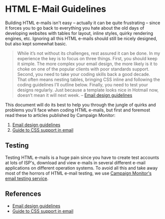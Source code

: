 HTML E-Mail Guidelines
===================

Building HTML e-mails isn't easy – actually it can be quite frustrating – 
since it forces you to go back to everything you hate about the old days of 
developing websites with tables for layout, inline styles, quirky rendering 
engines, etc. Ignoring all this HTML e-mails should still be nicely designed, 
but also kept somewhat basic.

> While it’s not without its challenges, rest assured it can be done. In my 
experience the key is to focus on three things. First, you should keep it 
simple. The more complex your email design, the more likely is it to choke on 
one of the popular clients with poor standards support. Second, you need to 
take your coding skills back a good decade. That often means nesting tables, 
bringing CSS inline and following the coding guidelines I’ll outline below. 
Finally, you need to test your designs regularly. Just because a template 
looks nice in Hotmail now, doesn’t mean it will next week. – [Email design guidelines][r1]

This document will do its best to help you through the jungle of quirks and 
problems you'll face when coding HTML e-mails, but first and foremost read 
these to articles published by Campaign Monitor:

1. [Email design guidelines][r1]
2. [Guide to CSS support in email][r2]


Testing
----------

Testing HTML e-mails is a huge pain since you have to create test accounts at lots of ISP's, download and view e-mails in several different e-mail applications on different operation systems. To avoid all this and take away most of the horrors of HTML e-mail testing, we use [Campaign Monitor's email testing service][testing].


References
----------------

* [Email design guidelines][r1]
* [Guide to CSS support in email][r2]

[r1]: http://www.campaignmonitor.com/design-guidelines/
[r2]: http://www.campaignmonitor.com/css/
[testing]: http://www.campaignmonitor.com/testing/
